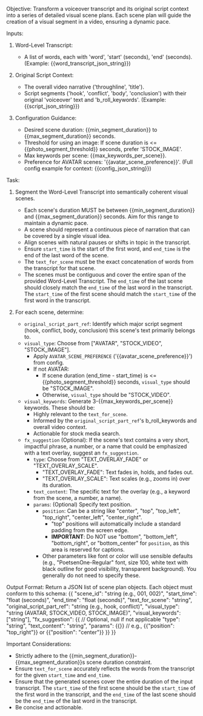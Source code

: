 Objective:
Transform a voiceover transcript and its original script context into a series of detailed visual scene plans.
Each scene plan will guide the creation of a visual segment in a video, ensuring a dynamic pace.

Inputs:
1. Word-Level Transcript:
   - A list of words, each with 'word', 'start' (seconds), 'end' (seconds).
   (Example: {{word_transcript_json_string}})

2. Original Script Context:
   - The overall video narrative ('throughline', 'title').
   - Script segments ('hook', 'conflict', 'body', 'conclusion') with their original 'voiceover' text and 'b_roll_keywords'.
   (Example: {{script_json_string}})

3. Configuration Guidance:
   - Desired scene duration: {{min_segment_duration}} to {{max_segment_duration}} seconds.
   - Threshold for using an image: If scene duration is <= {{photo_segment_threshold}} seconds, prefer 'STOCK_IMAGE'.
   - Max keywords per scene: {{max_keywords_per_scene}}.
   - Preference for AVATAR scenes: '{{avatar_scene_preference}}'.
   (Full config example for context: {{config_json_string}})

Task:
1. Segment the Word-Level Transcript into semantically coherent visual scenes.
   - Each scene's duration MUST be between {{min_segment_duration}} and {{max_segment_duration}} seconds. Aim for this range to maintain a dynamic pace.
   - A scene should represent a continuous piece of narration that can be covered by a single visual idea.
   - Align scenes with natural pauses or shifts in topic in the transcript.
   - Ensure `start_time` is the start of the first word, and `end_time` is the end of the last word of the scene.
   - The `text_for_scene` must be the exact concatenation of words from the transcript for that scene.
   - The scenes must be contiguous and cover the entire span of the provided Word-Level Transcript. The `end_time` of the last scene should closely match the `end_time` of the last word in the transcript. The `start_time` of the first scene should match the `start_time` of the first word in the transcript.

2. For each scene, determine:
   - `original_script_part_ref`: Identify which major script segment (hook, conflict, body, conclusion) this scene's text primarily belongs to.
   - `visual_type`: Choose from ["AVATAR", "STOCK_VIDEO", "STOCK_IMAGE"].
     - Apply `AVATAR_SCENE_PREFERENCE` ('{{avatar_scene_preference}}') from config.
     - If not AVATAR:
       - If scene duration (end_time - start_time) is <= {{photo_segment_threshold}} seconds, `visual_type` should be "STOCK_IMAGE".
       - Otherwise, `visual_type` should be "STOCK_VIDEO".
   - `visual_keywords`: Generate 3-{{max_keywords_per_scene}} keywords. These should be:
     - Highly relevant to the `text_for_scene`.
     - Informed by the `original_script_part_ref`'s b_roll_keywords and overall video context.
     - Actionable for stock media search.
   - `fx_suggestion` (Optional): If the scene's text contains a very short, impactful phrase, a number, or a name that could be emphasized with a text overlay, suggest an `fx_suggestion`.
     - `type`: Choose from "TEXT_OVERLAY_FADE" or "TEXT_OVERLAY_SCALE".
       - "TEXT_OVERLAY_FADE": Text fades in, holds, and fades out.
       - "TEXT_OVERLAY_SCALE": Text scales (e.g., zooms in) over its duration.
     - `text_content`: The specific text for the overlay (e.g., a keyword from the scene, a number, a name).
     - `params`: (Optional) Specify text position.
       - `position`: Can be a string like "center", "top", "top_left", "top_right", "center_left", "center_right".
         - "top" positions will automatically include a standard padding from the screen edge.
         - **IMPORTANT**: Do NOT use "bottom", "bottom_left", "bottom_right", or "bottom_center" for `position`, as this area is reserved for captions.
       - Other parameters like font or color will use sensible defaults (e.g., "PoetsenOne-Regular" font, size 100, white text with black outline for good visibility, transparent background). You generally do not need to specify these.

Output Format:
Return a JSON list of scene plan objects. Each object must conform to this schema:
{{
  "scene_id": "string (e.g., 001, 002)",
  "start_time": "float (seconds)",
  "end_time": "float (seconds)",
  "text_for_scene": "string",
  "original_script_part_ref": "string (e.g., hook, conflict)",
  "visual_type": "string (AVATAR, STOCK_VIDEO, STOCK_IMAGE)",
  "visual_keywords": ["string"],
  "fx_suggestion": {{ // Optional, null if not applicable
    "type": "string",
    "text_content": "string",
    "params": {{}} // e.g., {{"position": "top_right"}} or {{"position": "center"}}
  }}
}}

Important Considerations:
- Strictly adhere to the {{min_segment_duration}}-{{max_segment_duration}}s scene duration constraint.
- Ensure `text_for_scene` accurately reflects the words from the transcript for the given `start_time` and `end_time`.
- Ensure that the generated scenes cover the entire duration of the input transcript. The `start_time` of the first scene should be the `start_time` of the first word in the transcript, and the `end_time` of the last scene should be the `end_time` of the last word in the transcript.
- Be concise and actionable.
